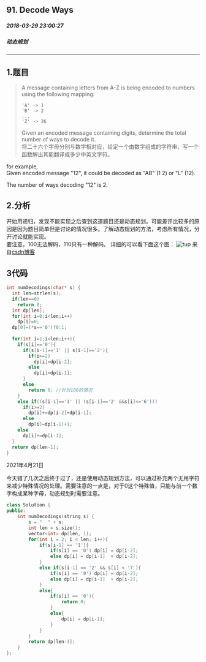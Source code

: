 ## 91. Decode Ways
##### 2018-03-29 23:00:27
##### 动态规划
***
## 1.题目
>A message containing letters from A-Z is being encoded to numbers using the following mapping: 
>```
>'A' -> 1
>'B' -> 2
>...
>'Z' -> 26
>```
>Given an encoded message containing digits, determine the total number of ways to decode it.   
>将二十六个字母分别与数字相对应，给定一个由数字组成的字符串，写一个函数解出其能翻译成多少中英文字符。

for example,  
Given encoded message "12", it could be decoded as "AB" (1 2) or "L" (12).

The number of ways decoding "12" is 2. 
## 2.分析
开始用递归，发现不能实现之后查到这道题目还是动态规划。可能差评比较多的原因是因为题目简单但是讨论的情况很多。了解动态规划的方法，考虑所有情况，分开讨论就能实现。  
要注意，100无法解码，110只有一种解码。
详细的可以看下面这个图：
![tup](https://img-blog.csdn.net/20150618181426177)
来自[csdn博客](https://blog.csdn.net/u012501459/article/details/46550815)
## 3代码
```c
int numDecodings(char* s) {
  int len=strlen(s);
  if(len==0)
    return 0;
  int dp[len];
  for(int i=0;i<len;i++)
    dp[i]=0;
  dp[0]=(*s=='0')?0:1;
    
  for(int i=1;i<len;i++){
    if(s[i]=='0'){
      if(s[i-1]=='1' || s[i-1]=='2'){
        if(i>=2)
          dp[i]=dp[i-2];
        else
          dp[i]=dp[i-1];
      }
      else
        return 0; //针对100的情况
    }
    else if((s[i-1]=='1' || (s[i-1]=='2' &&s[i]<='6')))
      if(i>=2)
        dp[i]+=dp[i-2]+dp[i-1];
      else
        dp[i]=dp[i-1]+1;
    else
      dp[i]+=dp[i-1];
  }
  return dp[len-1];
}
```

2021年4月21日

今天错了几次之后终于过了，还是使用动态规划方法，可以通过补充两个无用字符来减少特殊情况的处理。需要注意的一点是，对于0这个特殊值，只能与前一个数字构成某种字母，动态规划时需要注意。

```cpp
class Solution {
public:
    int numDecodings(string s) {
        s = "  " + s;
        int len = s.size();
        vector<int> dp(len, 1);
        for(int i = 2; i < len; i++){
            if(s[i-1] == '1'){
                if(s[i] == '0') dp[i] = dp[i-2];
                else dp[i] = dp[i-1]  + dp[i-2];
            }
            else if(s[i-1] == '2' && s[i] < '7'){
                if(s[i] == '0') dp[i] = dp[i-2];
                else dp[i] = dp[i-1]  + dp[i-2];
            }
            else{
                if(s[i] == '0'){
                    return 0;
                }
                else{
                    dp[i] = dp[i-1];
                }
            }
        }
        return dp[len-1];
    }
};
```
